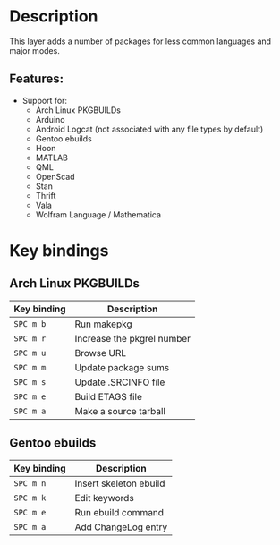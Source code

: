 Description
===========

This layer adds a number of packages for less common languages and major
modes.

Features:
---------

-   Support for:
    -   Arch Linux PKGBUILDs
    -   Arduino
    -   Android Logcat (not associated with any file types by default)
    -   Gentoo ebuilds
    -   Hoon
    -   MATLAB
    -   QML
    -   OpenScad
    -   Stan
    -   Thrift
    -   Vala
    -   Wolfram Language / Mathematica

Key bindings
============

Arch Linux PKGBUILDs
--------------------

| Key binding | Description                |
|-------------|----------------------------|
| `SPC m b`   | Run makepkg                |
| `SPC m r`   | Increase the pkgrel number |
| `SPC m u`   | Browse URL                 |
| `SPC m m`   | Update package sums        |
| `SPC m s`   | Update .SRCINFO file       |
| `SPC m e`   | Build ETAGS file           |
| `SPC m a`   | Make a source tarball      |

Gentoo ebuilds
--------------

| Key binding | Description            |
|-------------|------------------------|
| `SPC m n`   | Insert skeleton ebuild |
| `SPC m k`   | Edit keywords          |
| `SPC m e`   | Run ebuild command     |
| `SPC m a`   | Add ChangeLog entry    |
